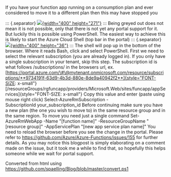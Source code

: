 ﻿If you have your function app running on a consumption plan and ever
considered to move it to a different plan then this may have stopped
you

::: {.separator}
[![](https://4.bp.blogspot.com/-haeog5lBb7E/W4bnQRqK1QI/AAAAAAAAlSA/hycjI6N0dnwqURRUhPivh_UvhVImbd9uQCLcBGAs/s400/consmplan.PNG){width="400"
height="271"}](https://4.bp.blogspot.com/-haeog5lBb7E/W4bnQRqK1QI/AAAAAAAAlSA/hycjI6N0dnwqURRUhPivh_UvhVImbd9uQCLcBGAs/s1600/consmplan.PNG)
:::
Being greyed out does not mean it is not possible, only that there is
not yet any portal support for it. But luckily this is possible using
PowerShell. The easiest way to achieve this is likely to start the Azure
Cloud Shell (top bar in the portal)
::: {.separator}
[![](https://1.bp.blogspot.com/-fE5a5j1YGXg/W4boEirA6fI/AAAAAAAAlSI/B9QmX3JOlU8544L6SKEWcMhu4avoS_BegCLcBGAs/s400/cloudshell.PNG){width="400"
height="36"}](https://1.bp.blogspot.com/-fE5a5j1YGXg/W4boEirA6fI/AAAAAAAAlSI/B9QmX3JOlU8544L6SKEWcMhu4avoS_BegCLcBGAs/s1600/cloudshell.PNG)
:::
The shell will pop up in the bottom of the browser. Where it reads Bash,
click and select PowerShell.
First we need to select the relevant subscription (you are already
logged in). If you only have a single subscription in your tenant, skip
this step.
The subscription id is what follows /subscriptions/ in the browsers url,
ex.
[https://portal.azure.com/\#\@mytenant.onmicrosoft.com/resource/subscriptions/**9734191f-63d9-4b3d-880e-8de9a40942f2**]{style="FONT-SIZE: x-small"}
[/resourceGroups/rgfuncapp/providers/Microsoft.Web/sites/funcapp/appServices]{style="FONT-SIZE: x-small"}
Copy this value and enter (paste using mouse right click)
Select-AzureRmSubscription -SubscriptionId your\_subscription\_id
Before continuing make sure you have a new plan (the one you wish to
move to) in the same resource group and in the same region.
To move you need just a single command
Set-AzureRmWebApp -Name \"\[function name\]\" -ResourceGroupName
\"\[resource group\]\" -AppServicePlan \"\[new app service plan
name\]\"
You need to reload the browser before you see the change in the portal.
Please refer to <https://github.com/Azure/Azure-Functions/issues/155>
for further details. As you may notice this blogpost is simply
elaborating on a comment made on the issue, but it took me a while to
find that, so hopefully this helps someone while we wait for portal
support.

Converted from html using https://github.com/spaelling/Blog/blob/master/convert.ps1 

